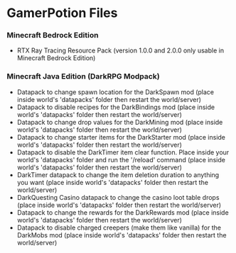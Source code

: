 # GamerPotion Files

### Minecraft Bedrock Edition
- RTX Ray Tracing Resource Pack (version 1.0.0 and 2.0.0 only usable in Minecraft Bedrock Edition)

### Minecraft Java Edition (DarkRPG Modpack)
- Datapack to change spawn location for the DarkSpawn mod  (place inside world's  'datapacks' folder then restart the world/server)
- Datapack to disable recipes for the DarkBindings mod  (place inside world's  'datapacks' folder then restart the world/server)
- Datapack to change drop values for the DarkMining mod  (place inside world's  'datapacks' folder then restart the world/server)
- Datapack to change starter items for the DarkStarter mod  (place inside world's  'datapacks' folder then restart the world/server)
- Datapack to disable the DarkTimer item clear function. Place inside your world's 'datapacks' folder and run the '/reload' command  (place inside world's  'datapacks' folder then restart the world/server)
- DarkTimer datapack to change the item deletion duration to anything you want  (place inside world's  'datapacks' folder then restart the world/server)
- DarkQuesting Casino datapack to change the casino loot table drops  (place inside world's  'datapacks' folder then restart the world/server)
- Datapack to change the rewards for the DarkRewards mod  (place inside world's  'datapacks' folder then restart the world/server)
- Datapack to disable charged creepers (make them like vanilla) for the DarkMobs mod  (place inside world's  'datapacks' folder then restart the world/server)
